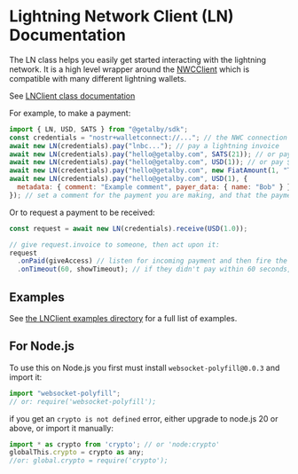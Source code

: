 # Lightning Network Client (LN) Documentation

The LN class helps you easily get started interacting with the lightning network. It is a high level wrapper around the [NWCClient](./nwc.md) which is compatible with many different lightning wallets.

See [LNClient class documentation](https://getalby.github.io/js-sdk/classes/LNClient.html)

For example, to make a payment:

```js
import { LN, USD, SATS } from "@getalby/sdk";
const credentials = "nostr+walletconnect://..."; // the NWC connection credentials
await new LN(credentials).pay("lnbc..."); // pay a lightning invoice
await new LN(credentials).pay("hello@getalby.com", SATS(21)); // or pay 21 sats to a lightning address
await new LN(credentials).pay("hello@getalby.com", USD(1)); // or pay $1 USD to a lightning address
await new LN(credentials).pay("hello@getalby.com", new FiatAmount(1, "THB")); // or pay an amount in any currency to a lightning address
await new LN(credentials).pay("hello@getalby.com", USD(1), {
  metadata: { comment: "Example comment", payer_data: { name: "Bob" } },
}); // set a comment for the payment you are making, and that the payment was made by Bob
```

Or to request a payment to be received:

```js
const request = await new LN(credentials).receive(USD(1.0));

// give request.invoice to someone, then act upon it:
request
  .onPaid(giveAccess) // listen for incoming payment and then fire the given method
  .onTimeout(60, showTimeout); // if they didn't pay within 60 seconds, do something else
```

## Examples

See [the LNClient examples directory](./examples/lnclient) for a full list of examples.

## For Node.js

To use this on Node.js you first must install `websocket-polyfill@0.0.3` and import it:

```js
import "websocket-polyfill";
// or: require('websocket-polyfill');
```

if you get an `crypto is not defined` error, either upgrade to node.js 20 or above, or import it manually:

```js
import * as crypto from 'crypto'; // or 'node:crypto'
globalThis.crypto = crypto as any;
//or: global.crypto = require('crypto');
```
